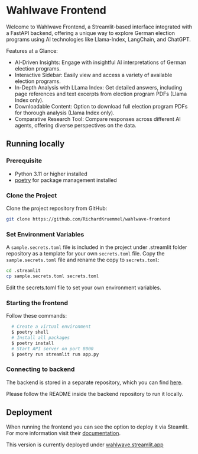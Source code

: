 # Wahlwave Frontend

Welcome to Wahlwave Frontend, a Streamlit-based interface integrated with a FastAPI backend, offering a unique way to explore German election programs using AI technologies like Llama-Index, LangChain, and ChatGPT.

Features at a Glance:

- AI-Driven Insights: Engage with insightful AI interpretations of German election programs.
- Interactive Sidebar: Easily view and access a variety of available election programs.
- In-Depth Analysis with LLama Index: Get detailed answers, including page references and text excerpts from election program PDFs (Llama Index only).
- Downloadable Content: Option to download full election program PDFs for thorough analysis (Llama Index only).
- Comparative Research Tool: Compare responses across different AI agents, offering diverse perspectives on the data.

## Running locally

### Prerequisite

- Python 3.11 or higher installed
- [poetry](https://python-poetry.org/docs/#installing-with-the-official-installer) for package management installed

### Clone the Project

Clone the project repository from GitHub:

```bash
git clone https://github.com/RichardKruemmel/wahlwave-frontend
```

### Set Environment Variables

A `sample.secrets.toml` file is included in the project under .streamlit folder repository as a template for your own `secrets.toml` file. Copy the `sample.secrets.toml` file and rename the copy to `secrets.toml`:

```bash
cd .streamlit
cp sample.secrets.toml secrets.toml
```

Edit the secrets.toml file to set your own environment variables.

### Starting the frontend

Follow these commands:

```bash
  # Create a virtual environment
  $ poetry shell
  # Install all packages
  $ poetry install
  # Start API server on port 8000
  $ poetry run streamlit run app.py
```

### Connecting to backend

The backend is stored in a separate repository, which you can find [here](https://github.com/RichardKruemmel/chat-your-gesetzentwurf.git).

Please follow the README inside the backend repository to run it locally.

## Deployment

When running the frontend you can see the option to deploy it via Steamlit. For more information visit their [documentation](https://docs.streamlit.io/streamlit-community-cloud/deploy-your-app).

This version is currently deployed under [wahlwave.streamlit.app](https://wahlwave.streamlit.app/)
